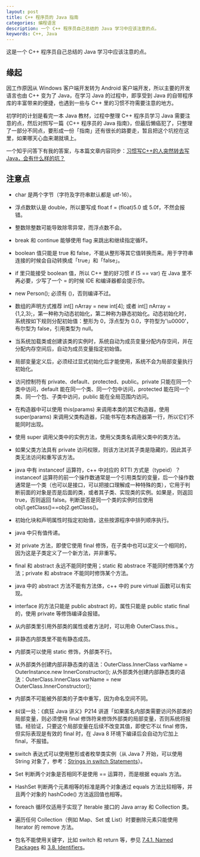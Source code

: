 ```yaml
---
layout: post
title: C++ 程序员的 Java 指南
categories: 编程语言
description: 一个 C++ 程序员自己总结的 Java 学习中应该注意的点。
keywords: C++, Java
---
```


这是一个 C++ 程序员自己总结的 Java 学习中应该注意的点。

## 缘起

因工作原因从 Windows 客户端开发转为 Android 客户端开发，所以主要的开发语言也由 C++ 变为了 Java，在学习 Java 的过程中，即享受到 Java 的自带程序库的丰富带来的便捷，也遇到一些与 C++ 里的习惯不符需要注意的地方。

初学时的计划是看完一本 Java 教材，过程中整理 C++ 程序员学习 Java 需要注意的点，然后对照写一篇《C++ 程序员的 Java 指南》，但最后懒癌犯了，只整理了一部分不同点，要形成一份「指南」还有很长的路要走，暂且把这个坑挖在这里，如果哪天心血来潮就填上。

一个知乎问答下有我的答案，与本篇文章内容同步：[习惯写C++的人突然转去写Java，会有什么样的坑？](https://www.zhihu.com/question/49770330/answer/118395115?from=profile_answer_card)

## 注意点

* char 是两个字节（字符及字符串默认都是 utf-16）。

* 浮点数默认是 double，所以要写成 float f = (float)5.0 或 5.0f，不然会报错。

* 整数除整数可能导致除零异常，而浮点数不会。

* break 和 continue 能够使用 flag 来跳出和继续指定循环。

* boolean 值只能是 true 和 false，不能从整形等其它值转换而来。用于字符串连接的时候会自动转换成「true」和「false」。

* if 里只能接受 boolean 值，所以 C++ 里的好习惯 if (5 == var) 在 Java 里不再必要，少写了一个 = 的时候 IDE 和编译器都会提示你。

* new Person(); 必须有 ()，否则编译不过。

* 数组的声明方式推荐 int[] nArray = new int[4]; 或者 int[] nArray = {1,2,3};，第一种称为动态初始化，第二种称为静态初始化。动态初始化时，系统按如下规则分配初始值：整形为 0，浮点型为 0.0，字符型为'\u0000'，布尔型为 false，引用类型为 null。

* 当系统加载类或创建该类的实例时，系统自动为成员变量分配内存空间，并在分配内存空间后，自动为成员变量指定初始值。

* 局部变量定义后，必须经过显式初始化后才能使用，系统不会为局部变量执行初始化。

* 访问控制符有 private、default、protected、public。private 只能在同一个类中访问，default 能在同一个类、同一个包中访问，protected 能在同一个类、同一个包、子类中访问，public 能在全局范围内访问。

* 在构造器中可以使用 this(params) 来调用本类的其它构造器，使用 super(params) 来调用父类构造器，只能书写在本构造器第一行，所以它们不能同时出现。

* 使用 super 调用父类中的实例方法，使用父类类名调用父类中的类方法。

* 如果父类方法具有 private 访问权限，则该方法对其子类是隐藏的，因此其子类无法访问和重写该方法。

* java 中有 instanceof 运算符，c++ 中对应的 RTTI 方式是（typeid）？instanceof 运算符的前一个操作数通常是一个引用类型的变量，后一个操作数通常是一个类（也可以是接口，可以把接口理解成一种特殊的类），它用于判断前面的对象是否是后面的类，或者其子类、实现类的实例。如果是，则返回 true，否则返回 false。判断是否是同一个类的实例时应使用 obj1.getClass()==obj2.getClass()。

* 初始化块和声明属性时指定初始值，这些按源程序中排列顺序执行。

* java 中只有值传递。

* 对 private 方法，即使它使用 final 修饰，在子类中也可以定义一个相同的，因为这是子类定义了一个新方法，并非重写。

* final 和 abstract 永远不能同时使用；static 和 abstrace 不能同时修饰某个方法；private 和 abstrace 不能同时修饰某个方法。

* java 中的 abstract 方法不能有方法体，c++ 中的 pure virtual 函数可以有实现。

* interface 的方法只能是 public abstract 的，属性只能是 public static final 的，使用 private 等修饰编译会报错。

* 从内部类里引用外部类的属性或者方法时，可以用命 OuterClass.this.。

* 非静态内部类里不能有静态成员。

* 内部类可以使用 static 修饰，外部类不行。

* 从外部类外创建内部非静态类的语法：OuterClass.InnerClass varName = OuterInstance.new InnerConstructor();
  从外部类外创建内部静态类的语法：OuterClass.InnerClass varName = new OuterClass.InnerConstructor();

* 内部类不可能被外部类的子类中重写，因为命名空间不同。

* 纠误一处：《疯狂 Java 讲义》P214 讲道「如果匿名内部类需要访问外部类的局部变量，则必须使用 final 修饰符来修饰外部类的局部变量，否则系统将报错。经验证，只要这个局部变量在后续不改变其值，即使它不以 final 修饰，但实际表现是有效的 final 时，在 Java 8 环境下编译后会自动为它加上 final，不报错。

* switch 表达式可以使用整形或者枚举类实例（从 Java 7 开始，可以使用 String 对象了，参考：[Strings in switch Statements](http://docs.oracle.com/javase/7/docs/technotes/guides/language/strings-switch.html)）。

* Set 判断两个对象是否相同不是使用 == 运算符，而是根据 equals 方法。

* HashSet 判断两个元素相等的标准是两个对象通过 equals 方法比较相等，并且两个对象的 hashCode() 方法返回值也相等。

* foreach 循环仅适用于实现了 Iterable 接口的 Java array 和 Collection 类。

* 遍历任何 Collection（例如 Map、Set 或 List）时要删除元素只能使用 Iterator 的 remove 方法。

* 包名不能使用关键字，比如 switch 和 return 等，参见 [7.4.1. Named Packages](http://docs.oracle.com/javase/specs/jls/se8/html/jls-7.html#jls-7.4.1) 和 [3.8. Identifiers](http://docs.oracle.com/javase/specs/jls/se8/html/jls-3.html#jls-Identifier)。
